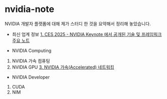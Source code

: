# nvidia-note
NVIDIA 개발자 플랫폼에 대해 제가 스터디 한 것을 요약해서 정리해 놓았습니다. 

* 최신 업계 정보
[1. CES 2025 - NVIDIA Keynote 에서 공개된 기술 및 프레임워크 주요 노트](https://github.com/synabreu/nvidia-note/blob/main/ces2025-note.md)

* NVIDIA Computing

1. NVIDIA 가속 컴퓨팅
2. NVIDIA GPU
[3. NVIDIA 가속(Accelerated) 네트워킹](https://github.com/synabreu/nvidia-note/blob/main/accelerated-networking.md)


* NVIDIA Developer

1. CUDA
2. NIM

  
